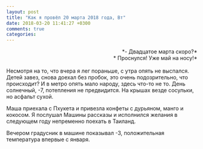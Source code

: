 ```yaml
---
layout: post
title: "Как я провёл 20 марта 2018 года, Вт"
date: 2018-03-20 11:41:27 +0300
comments: true
categories: 
---
```

<div align="right">
*- Двадцатое марта скоро?*<br>
* Проснулся! Уже май на носу!*<br>
</div><br>
Несмотря на то, что вчера я лег пораньше, с утра опять не выспался. Детей завез, снова доехал без пробок, это очень подозрительно, что происходит? И в метро опять мало народу, здесь что-то не то. День солнечный, -7, потепления не предвидится. На крышах везде сосульки, но асфальт сухой.

Маша приехала с Пхукета и привезла конфеты с дурьяном, манго и кокосом. Я послушал Машины рассказы и исполнился желания в следующем году непременно поехать в Таиланд.

Вечером градусник в машине показывал -3, положительная температура впервые с января.